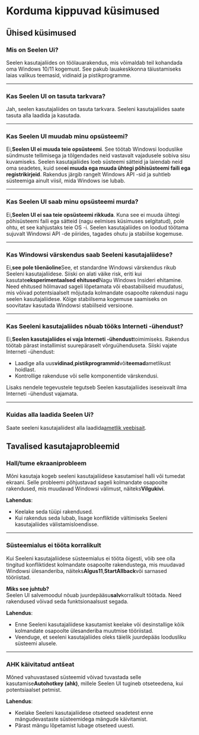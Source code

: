 # **Korduma kippuvad küsimused**

## **Ühised küsimused**

### **Mis on Seelen Ui?**

Seelen kasutajaliides on töölauarakendus, mis võimaldab teil kohandada oma
Windows 10/11 kogemust. See pakub lauakeskkonna täiustamiseks laias valikus
teemasid, vidinaid ja pistikprogramme.

---

### **Kas Seelen UI on tasuta tarkvara?**

Jah, seelen kasutajaliides on tasuta tarkvara. Seeleni kasutajaliides saate
tasuta alla laadida ja kasutada.

---

### **Kas Seelen UI muudab minu opsüsteemi?**

Ei,**Seelen UI ei muuda teie opsüsteemi**. See töötab Windowsi looduslike
sündmuste tellimisega ja tõlgendades neid vastavalt vajadusele sobiva sisu
kuvamiseks. Seelen kasutajaliides loeb süsteemi sätteid ja laiendab neid oma
seadetes, kuid see**ei muuda ega muuda ühtegi põhisüsteemi faili ega
registrikirjeid**. Rakendus järgib rangelt Windows API -sid ja suhtleb
süsteemiga ainult viisil, mida Windows ise lubab.

---

### **Kas Seelen UI saab minu opsüsteemi murda?**

Ei,**Seelen UI ei saa teie opsüsteemi rikkuda**. Kuna see ei muuda ühtegi
põhisüsteemi faili ega sätteid (nagu eelmises küsimuses selgitatud), pole ohtu,
et see kahjustaks teie OS -i. Seelen kasutajaliides on loodud töötama sujuvalt
Windowsi API -de piirides, tagades ohutu ja stabiilse kogemuse.

---

### **Kas Windowsi värskendus saab Seeleni kasutajaliidese?**

Ei,**see pole tõenäoline**See, et standardne Windowsi värskendus rikub Seeleni
kasutajaliidese. Siiski on alati väike risk, eriti kui
kasutate**eksperimentaalsed ehitused**Nagu Windows Insideri ehitamine. Need
ehitused hõlmavad sageli lõpetamata või ebastabiilseid muudatusi, mis võivad
potentsiaalselt mõjutada kolmandate osapoolte rakendusi nagu seelen
kasutajaliidese. Kõige stabiilsema kogemuse saamiseks on soovitatav kasutada
Windowsi stabiilseid versioone.

---

### **Kas Seeleni kasutajaliides nõuab tööks Interneti -ühendust?**

Ei,**Seelen kasutajaliides ei vaja Interneti -ühendust**toimimiseks. Rakendus
töötab pärast installimist suurepäraselt võrguühenduseta. Siiski vajate
Interneti -ühendust:

- Laadige alla uus**vidinad**,**pistikprogrammid**või**teemad**ametlikust
  hoidlast.
- Kontrollige rakenduse või selle komponentide värskendusi.

Lisaks nendele tegevustele tegutseb Seelen kasutajaliides iseseisvalt ilma
Interneti -ühendust vajamata.

---

### **Kuidas alla laadida Seelen Ui?**

Saate seeleni kasutajaliidest alla
laadida[ametlik veebisait](https://seelen.io).

## **Tavalised kasutajaprobleemid**

### **Hall/tume ekraaniprobleem**

Mõni kasutaja kogeb seeleni kasutajaliidese kasutamisel halli või tumedat
ekraani. Selle probleemi põhjustavad sageli kolmandate osapoolte rakendused, mis
muudavad Windowsi välimust, näiteks**Vilgukivi**.

**Lahendus**:

- Keelake seda tüüpi rakendused.
- Kui rakendus seda lubab, lisage konfliktide vältimiseks Seeleni kasutajaliides
  välistamisloendisse.

---

### **Süsteemialus ei tööta korralikult**

Kui Seeleni kasutajaliidese süsteemialus ei tööta õigesti, võib see olla
tingitud konfliktidest kolmandate osapoolte rakendustega, mis muudavad Windowsi
ülesanderiba, näiteks**Algus11**,**StartAllback**või sarnased tööriistad.

**Miks see juhtub?**\
Seelen UI salvemoodul nõuab juurdepääsu**salv**korralikult töötada. Need
rakendused võivad seda funktsionaalsust segada.

**Lahendus**:

- Enne Seeleni kasutajaliidese kasutamist keelake või desinstallige kõik
  kolmandate osapoolte ülesanderiba muutmise tööriistad.
- Veenduge, et seeleni kasutajaliides oleks täielik juurdepääs loodusliku
  süsteemi alusele.

---

### **AHK käivitatud antšeat**

Mõned vahuvastased süsteemid võivad tuvastada selle kasutamise**Autohotkey
(ahk)**, millele Seelen UI tugineb otseteedena, kui potentsiaalset petmist.

**Lahendus**:

- Keelake Seeleni kasutajaliidese otseteed seadetest enne mängudevastaste
  süsteemidega mängude käivitamist.
- Pärast mängu lõpetamist lubage otseteed uuesti.
